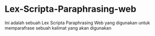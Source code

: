 # Lex-Scripta-Paraphrasing-web
Ini adalah sebuah Lex Scripta Paraphrasing Web yang digunakan untuk memparafrase sebuah kalimat yang akan digunakan
